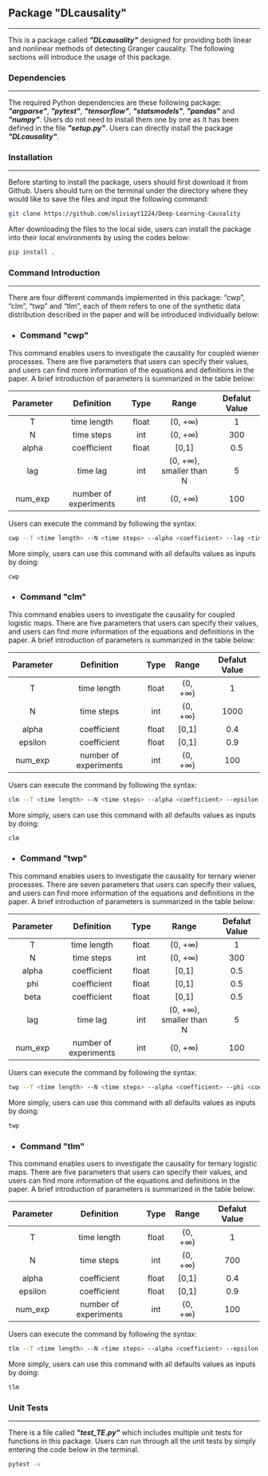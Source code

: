 ## Package "DLcausality"
***
This is a package called ***"DLcausality"*** designed for providing both linear and nonlinear methods of detecting Granger causality. The following sections will introduce the usage of this package.

### Dependencies
***
The required Python dependencies are these following package: ***"argparse"***, ***"pytest"***, ***"tensorflow"***, ***"statsmodels"***, ***"pandas"*** and ***"numpy"***. Users do not need to install them one by one as it has been defined in the file ***"setup.py"***. Users can directly install the package ***"DLcausality"***.

### Installation
***
Before starting to install the package, users should first download it from Github. Users should turn on the terminal under the directory where they would like to save the files and input the following command:

```bash
git clone https://github.com/oliviayt1224/Deep-Learning-Causality
```
After downloading the files to the local side, users can install the package into their local environments by using the codes below:
```bash
pip install .
```
### Command Introduction
***
There are four different commands implemented in this package: “cwp”, “clm”, “twp” and “tlm”, each of them refers to one of the synthetic data distribution described in the paper and will be introduced individually below:

- ### Command "cwp"
This command enables users to investigate the causality for coupled wiener processes. There are five parameters that users can specify their values, and users can find more information of the equations and definitions in the paper. A brief introduction of parameters is summarized in the table below:

| Parameter | Definition | Type |Range|Defalut Value|
| :-----:| :----: | :----: |:----: | :----: |
| T | time length | float |(0, +∞)|1|
| N | time steps | int |(0, +∞)|300|
| alpha | coefficient | float |[0,1]|0.5|
| lag | time lag | int |(0, +∞), smaller than N|5|
| num_exp | number of experiments | int |(0, +∞)|100|

Users can execute the command by following the syntax:
```bash
cwp --T <time length> --N <time steps> --alpha <coefficient> --lag <time lag> --num_exp <number of experiments>
```
More simply, users can use this command with all defaults values as inputs by doing:
```bash
cwp
```
- ### Command "clm"
This command enables users to investigate the causality for coupled logistic maps. There are five parameters that users can specify their values, and users can find more information of the equations and definitions in the paper. A brief introduction of parameters is summarized in the table below:

| Parameter | Definition | Type |Range|Defalut Value|
| :-----:| :----: | :----: |:----: | :----: |
| T | time length | float |(0, +∞)|1|
| N | time steps | int |(0, +∞)|1000|
| alpha | coefficient | float |[0,1]|0.4|
| epsilon | coefficient | float |[0,1]|0.9|
| num_exp | number of experiments | int |(0, +∞)|100|

Users can execute the command by following the syntax:
```bash
clm --T <time length> --N <time steps> --alpha <coefficient> --epsilon <coefficient> --num_exp <number of experiments>
```
More simply, users can use this command with all defaults values as inputs by doing:
```bash
clm
```
- ### Command "twp"
This command enables users to investigate the causality for ternary wiener processes. There are seven parameters that users can specify their values, and users can find more information of the equations and definitions in the paper. A brief introduction of parameters is summarized in the table below:

| Parameter | Definition | Type |Range|Defalut Value|
| :-----:| :----: | :----: |:----: | :----: |
| T | time length | float |(0, +∞)|1|
| N | time steps | int |(0, +∞)|300|
| alpha | coefficient | float |[0,1]|0.5|
| phi | coefficient | float |[0,1]|0.5|
| beta | coefficient | float |[0,1]|0.5|
| lag | time lag | int |(0, +∞), smaller than N|5|
| num_exp | number of experiments | int |(0, +∞)|100|

Users can execute the command by following the syntax:
```bash
twp --T <time length> --N <time steps> --alpha <coefficient> --phi <coefficient> --beta <coefficient> --lag <time lag> --num_exp <number of experiments>
```
More simply, users can use this command with all defaults values as inputs by doing:
```bash
twp
```

- ### Command "tlm"
This command enables users to investigate the causality for ternary logistic maps. There are five parameters that users can specify their values, and users can find more information of the equations and definitions in the paper. A brief introduction of parameters is summarized in the table below:

| Parameter | Definition | Type |Range|Defalut Value|
| :-----:| :----: | :----: |:----: | :----: |
| T | time length | float |(0, +∞)|1|
| N | time steps | int |(0, +∞)|700|
| alpha | coefficient | float |[0,1]|0.4|
| epsilon | coefficient | float |[0,1]|0.9|
| num_exp | number of experiments | int |(0, +∞)|100|

Users can execute the command by following the syntax:
```bash
tlm --T <time length> --N <time steps> --alpha <coefficient> --epsilon <coefficient> --num_exp <number of experiments>
```
More simply, users can use this command with all defaults values as inputs by doing:
```bash
tlm
```
### Unit Tests
***
There is a file called ***"test_TE.py"*** which includes multiple unit tests for functions in this package. Users can run through all the unit tests by simply entering the code below in the terminal.
```bash
pytest -v
```
